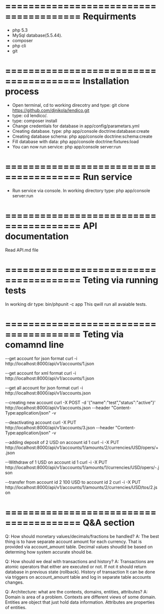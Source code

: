 =======================================
Requirments
=======================================

- php 5.3
- MySql database(5.5.44). 
- composer
- php cli
- git

=======================================
Installation process 
=======================================

- Open terminal, cd to working direcotry and type: git clone https://github.com/djnikola/lendico.git
- type: cd lendico/.
- type: composer install
- Change credentials for database in app/config/parametars.yml
- Creating database. type: php app/console doctrine:database:create
- Creating database schema: php app/console doctrine:schema:create
- Fill database with data:  php app/console doctrine:fixtures:load
- You can now run service: php app/console server:run


=======================================
Run service
=======================================
- Run service via console. In working directory type: php app/console server:run

=======================================
API documentation 
=======================================

Read API.md file


=======================================
Teting via running tests
=======================================

In working dir type: bin/phpunit -c app 
This qwill run all avaiable tests.

=======================================
Teting via comamnd line
=======================================

--get account for json format
curl -i http://localhost:8000/api/v1/accounts/1.json

--get account for xml format
curl -i http://localhost:8000/api/v1/accounts/1.json

--get all account for json format
curl -i http://localhost:8000/api/v1/accounts.json

--creating new account
curl -X POST -d '{"name":"test","status":"active"}' http://localhost:8000/api/v1/accounts.json --header "Content-Type:application/json" -v

--deactivating account
curl -X PUT http://localhost:8000/api/v1/accounts/3.json --header "Content-Type:application/json" -v

--adding deposit of 2 USD on account id 1
curl -i -X PUT http://localhost:8000/api/v1/accounts/1/amounts/2/currencies/USD/opers/+.json

--Withdraw of 1 USD on account id 1
curl -i -X PUT http://localhost:8000/api/v1/accounts/1/amounts/1/currencies/USD/opers/-.json

--transfer from account id 2 100 USD to account id 2
curl -i -X PUT http://localhost:8000/api/v1/accounts/1/amounts/2/currencies/USD/tos/2.json


=======================================
Q&A section
=======================================

Q: How should monetary values/decimals/fractions be handled?
A: The best thing is to have separate account amount for each currency. That is provided via account_amount table. Decimal values shoudld be based on determing how system accurate should be. 

Q: How should we deal with transactions and history?
A: Transactions are atomic operators that either are executed or not. If not it should return database in previous state (rollback). History of transaction It can be done via triggers on account_amount table and log in separate table accounts changes. 

Q: Architecture: what are the contexts, domains, entities, attributes?
A: Domain is area of a problem. Contexts are different views of some domain. Entities are object that just hold data information. Attributes are properties of entities. 


